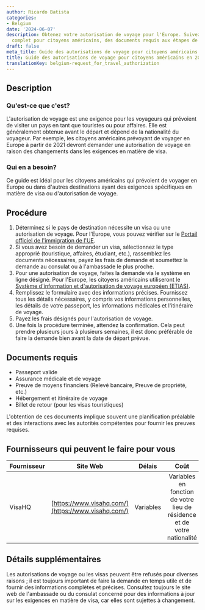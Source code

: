 ```yaml
---
author: Ricardo Batista
categories:
- Belgium
date: '2024-06-07'
description: Obtenez votre autorisation de voyage pour l'Europe. Suivez notre guide
  complet pour citoyens américains, des documents requis aux étapes de la demande.
draft: false
meta_title: Guide des autorisations de voyage pour citoyens américains en 2021
title: Guide des autorisations de voyage pour citoyens américains en 2021
translationKey: belgium-request_for_travel_authorization
---
```



## Description
### Qu'est-ce que c'est?
L'autorisation de voyage est une exigence pour les voyageurs qui prévoient de visiter un pays en tant que touristes ou pour affaires. Elle est généralement obtenue avant le départ et dépend de la nationalité du voyageur. Par exemple, les citoyens américains prévoyant de voyager en Europe à partir de 2021 devront demander une autorisation de voyage en raison des changements dans les exigences en matière de visa.

### Qui en a besoin?
Ce guide est idéal pour les citoyens américains qui prévoient de voyager en Europe ou dans d'autres destinations ayant des exigences spécifiques en matière de visa ou d'autorisation de voyage.

## Procédure
1. Déterminez si le pays de destination nécessite un visa ou une autorisation de voyage. Pour l'Europe, vous pouvez vérifier sur le [Portail officiel de l'immigration de l'UE](https://ec.europa.eu/immigration/).
2. Si vous avez besoin de demander un visa, sélectionnez le type approprié (touristique, affaires, étudiant, etc.), rassemblez les documents nécessaires, payez les frais de demande et soumettez la demande au consulat ou à l'ambassade le plus proche.
3. Pour une autorisation de voyage, faites la demande via le système en ligne désigné. Pour l'Europe, les citoyens américains utiliseront le [Système d'information et d'autorisation de voyage européen (ETIAS)](https://www.etiasvisa.com/etias-requirements/americans).
4. Remplissez le formulaire avec des informations précises. Fournissez tous les détails nécessaires, y compris vos informations personnelles, les détails de votre passeport, les informations médicales et l'itinéraire de voyage.
5. Payez les frais désignés pour l'autorisation de voyage.
6. Une fois la procédure terminée, attendez la confirmation. Cela peut prendre plusieurs jours à plusieurs semaines, il est donc préférable de faire la demande bien avant la date de départ prévue.

## Documents requis
- Passeport valide
- Assurance médicale et de voyage
- Preuve de moyens financiers (Relevé bancaire, Preuve de propriété, etc.)
- Hébergement et itinéraire de voyage
- Billet de retour (pour les visas touristiques)

L'obtention de ces documents implique souvent une planification préalable et des interactions avec les autorités compétentes pour fournir les preuves requises.

## Fournisseurs qui peuvent le faire pour vous

| Fournisseur        |     Site Web     |     Délais    |       Coût      |
| --------------- | --------------- |  :-------------: | :-------------: |
| VisaHQ      |  [https://www.visahq.com/](https://www.visahq.com/)      |      Variables      | Variables en fonction de votre lieu de résidence et de votre nationalité       |

## Détails supplémentaires
Les autorisations de voyage ou les visas peuvent être refusés pour diverses raisons ; il est toujours important de faire la demande en temps utile et de fournir des informations complètes et précises. Consultez toujours le site web de l'ambassade ou du consulat concerné pour des informations à jour sur les exigences en matière de visa, car elles sont sujettes à changement.